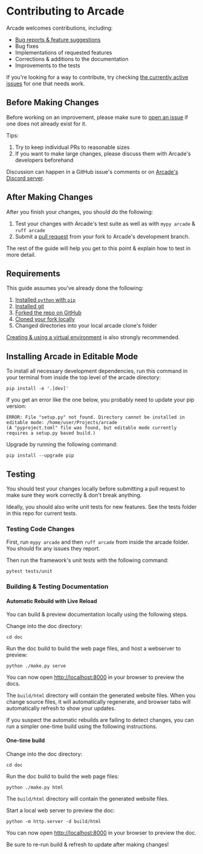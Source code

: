 # Contributing to Arcade

Arcade welcomes contributions, including:

* [Bug reports & feature suggestions](https://github.com/pythonarcade/arcade/issues)
* Bug fixes
* Implementations of requested features
* Corrections & additions to the documentation 
* Improvements to the tests

If you're looking for a way to contribute, try checking [the currently active issues](https://github.com/pythonarcade/arcade/issues)
for one that needs work.

## Before Making Changes 

Before working on an improvement, please make sure to
[open an issue](https://github.com/pythonarcade/arcade/issues) if one
does not already exist for it.

Tips:
1. Try to keep individual PRs to reasonable sizes
2. If you want to make large changes, please discuss them with Arcade's developers beforehand

Discussion can happen in a GitHub issue's comments or on [Arcade's Discord server](https://discord.gg/ZjGDqMp).

## After Making Changes

After you finish your changes, you should do the following:
1. Test your changes with Arcade's test suite as well as with `mypy arcade` & `ruff arcade`
2. Submit a [pull request](https://docs.github.com/en/pull-requests/collaborating-with-pull-requests/proposing-changes-to-your-work-with-pull-requests)
from your fork to Arcade's development branch.

The rest of the guide will help you get to this point & explain how to test in more detail.

## Requirements 

This guide assumes you've already done the following:
1. [Installed `python` with `pip`](https://wiki.python.org/moin/BeginnersGuide/Download)
2. [Installed git](https://git-scm.com/book/en/v2/Getting-Started-Installing-Git)
3. [Forked the repo on GitHub](https://docs.github.com/en/get-started/quickstart/fork-a-repo#forking-a-repository) 
4. [Cloned your fork locally](https://docs.github.com/en/get-started/quickstart/fork-a-repo#cloning-your-forked-repository)
5. Changed directories into your local arcade clone's folder

[Creating & using a virtual environment](https://docs.python.org/3/library/venv.html#creating-virtual-environments)
is also strongly recommended.

## Installing Arcade in Editable Mode

To install all necessary development dependencies, run this command in your
terminal from inside the top level of the arcade directory:

```shell
pip install -e '.[dev]'
```

If you get an error like the one below, you probably need to update your pip version:
```
ERROR: File "setup.py" not found. Directory cannot be installed in editable mode: /home/user/Projects/arcade
(A "pyproject.toml" file was found, but editable mode currently requires a setup.py based build.)
```

Upgrade by running the following command:
```shell
pip install --upgrade pip
```

## Testing

You should test your changes locally before submitting a pull request
to make sure they work correctly & don't break anything.

Ideally, you should also write unit tests for new features. See the tests folder
in this repo for current tests.

### Testing Code Changes

First, run `mypy arcade` and then `ruff arcade` from inside the arcade folder. You should fix
any issues they report.

Then run the framework's unit tests with the following command:

```shell
pytest tests/unit
```

### Building & Testing Documentation

#### Automatic Rebuild with Live Reload

You can build & preview documentation locally using the following steps.

Change into the doc directory:
```commandline
cd doc
```

Run the doc build to build the web page files, and host a webserver to preview:
```commandline
python ./make.py serve
```

You can now open [http://localhost:8000](http://localhost:8000) in your browser to preview the docs.

The `build/html` directory will contain the generated website files.  When you change source files,
it will automatically regenerate, and browser tabs will automatically refresh to show your updates.

If you suspect the automatic rebuilds are failing to detect changes, you can
run a simpler one-time build using the following instructions.

#### One-time build

Change into the doc directory:
```commandline
cd doc
```

Run the doc build to build the web page files:
```commandline
python ./make.py html
```
The `build/html` directory will contain the generated website files.

Start a local web server to preview the doc:
```commandline
python -m http.server -d build/html
```

You can now open [http://localhost:8000](http://localhost:8000) in your browser to preview the doc.

Be sure to re-run build & refresh to update after making changes!

